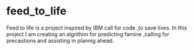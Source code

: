 # feed_to_life
Feed to life is a project inspired by IBM call for code ,to save lives. In this project I am creating an algrithim for predicting famine ,calling for precautions and assisting in plannig ahead.
